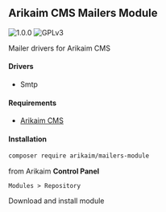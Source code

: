## Arikaim CMS Mailers Module
![1.0.0](https://img.shields.io/github/release/arikaim/mailers-module.svg)
![GPLv3](https://img.shields.io/badge/License-GPLv3-blue.svg)


Mailer drivers for Arikaim CMS 


#### Drivers
 * Smtp


#### Requirements 
  * [Arikaim CMS](https://github.com/arikaim/arikaim) 


#### Installation

```sh
composer require arikaim/mailers-module
```

from Arikaim **Control Panel**
```
Modules > Repository 
```

Download and install module

